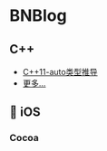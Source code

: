 # BNBlog

## C++

- [C++11-auto类型推导](./cpp/C++11-auto类型推导.md)
- [更多...](./cpp/README.md)

##  iOS

### Cocoa